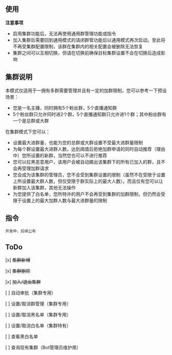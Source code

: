 ## 使用

**注意事项**

- 启用集群功能后，无法再使用通用群管理功能或指令
- 加入集群后需要回到通用模式的请闭群管功能后以通用模式再次启动。至此将不再受集群配置限制，该群在集群内的相关配置会被删除无法恢复
- 集群之间可以互相切换，但请在切换前确保目标集群设置不会在切换后造成影响

## 集群说明
本模式仅适用于一拥有多群需要管理并且有一定的加群限制，您可以参考一下预设场景：
- 您是一名主播，同时拥有5个粉丝群，5个直播通知群
- 5个粉丝群只允许同时进2个群，5个直播通知群只允许进1个群；其中粉丝群有一个是总群或大群

在集群模式下您可以：
- 设置最大进群量，也能为您的总群或大群设置不受最大进群量限制
- 为每个群设置最大进群人数，达到阈值后拒绝加群申请的同时自动推荐（理由中）您所设置的新群，当然您也可以不进行推荐
- 您可以拉黑恶意用户，该用户会被自动踢出该集群下的所有已加入的群，且不会再受理加群请求
- 您会成为该集群的管理员，您不会受到集群设置的限制（虽然不在受限于设置上所设置最大群人数，但仅受限于群实际上的最大人数）。而且仅有您可以让新群加入该集群，其他无法操作
- 为您提供了白名单，您所特许的用户不会再受到集群的加群限制，但仍然会受限于设置上的最大加群人数与最大进群量的限制

## 指令
```
开发中，后续公布
```

## ToDo
[x] ~~集群新增~~

[x] ~~集群删除~~

[x] ~~加入/退出集群~~

[ ] 自动审批（集群专用）

[ ] 设置/取消群管理（集群专用）

[ ] 设置/取消黑名单（集群专用）

[ ] 设置/取消白名单（集群特有）

[ ] 查看黑白名单

[ ] 查询现有集群（Bot管理员维护用）